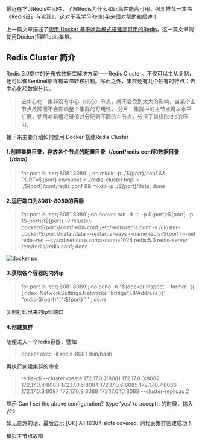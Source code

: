 最近在学习Redis中间件，了解Redis为什么如此高性能高可用。强烈推荐一本书《Redis设计与实现》，这对于我学习Redis带来很对帮助和启迪！

上一篇文章描述了[使用 Docker 基于哨兵模式搭建高可用的Redis](https://www.jianshu.com/p/91f87c2a2c61)，这一篇文章则使用Docker搭建Redis集群。

## Redis Cluster 简介

Redis 3.0提供的分布式数据库解决方案——Redis Cluster。不仅可以主从复制，还可以像Sentinel那样有故障转移机制。除此之外，集群还有几个独有的特点：去中心化和数据分片。

>去中心化：集群没有中心（核心）节点，就不会受到太大的影响，当某个主节点故障而不会影响整个集群的可用性。
分片：集群中的主节点可以水平扩展，使用哈希槽将键值对分配到不同的主节点，分担了单机Redis的压力。

接下来主要介绍如何使用 Docker 搭建Redis Cluster

#### 1.创建集群目录，存放各个节点的配置目录（/conf/redis.conf和数据目录（/data）

>for port in 'seq 8081 8089' ; do mkdir -p ./\${port}/conf && PORT=\${port} envsubst < ./redis-cluster.tmpl > ./\${port}/conf/redis.conf  && mkdir -p ./\${port}/data; done

#### 2.运行端口为8081~8089的容器

>for port in 'seq 8081 8089'; do docker run -d -ti -p \${port}:\${port} -p 1\${port}:1\${port} -v /cluster-docker/\${port}/conf/redis.conf:/etc/redis/redis.conf -v /cluster-docker/\${port}/data:/data --restart always --name redis-\${port} --net redis-net --sysctl net.core.somaxconn=1024 redis:5.0 redis-server /etc/redis/redis.conf; done

![docker ps ](https://raw.githubusercontent.com/MuggleLee/PicGo/master/Redis%E5%9B%BE/%E9%9B%86%E7%BE%A4/docker%20ps.jpg)

#### 3.获取各个容器的内外ip

>for port in 'seq 8081 8089'; do echo -n "\$(docker inspect --format '{{ (index .NetworkSettings.Networks "bridge").IPAddress }}' "redis-\${port}")":${port} ' ' ; done

复制打印出来的ip和端口




#### 4.创建集群

随便进入一个redis容器，譬如
>docker exec -it redis-8081 /bin/bash

再执行创建集群的命令
> redis-cli --cluster create 172.17.0.2:8081  172.17.0.3:8082  172.17.0.4:8083  172.17.0.5:8084  172.17.0.6:8085  172.17.0.7:8086  172.17.0.8:8087  172.17.0.9:8088  172.17.0.10:8089 --cluster-replicas 2



显示 Can I set the above configuration? (type 'yes' to accept): 的时候，输入yes

如无意外的话，最后显示 [OK] All 16384 slots covered. 则代表集群创建成功！


模拟主节点故障



